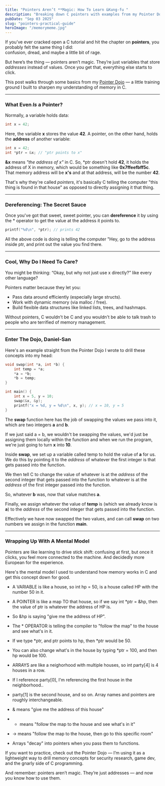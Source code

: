 ```yaml
---
title: "Pointers Aren’t **Magic: How To Learn &Kung-fu "
description: "Breaking down C pointers with examples from my Pointer Dojo."
pubDate: "Sep 03 2025"
slug: "pointers-practical-guide"
heroImage: "/memorymeme.jpg"
---
```


If you’ve ever cracked open a C tutorial and hit the chapter on **pointers**, you probably felt the same thing I did:  
confusion, dread, and maybe a little bit of rage.  

But here’s the thing — pointers aren’t magic. They’re just variables that store *addresses* instead of values. Once you get that, everything else starts to click.  

This post walks through some basics from my [Pointer Dojo](/projects) — a little training ground I built to sharpen my understanding of memory in C.  

---

### What Even *Is* a Pointer?

Normally, a variable holds data:

```c
int x = 42;
```

Here, the variable **x** stores the value **42**.
A pointer, on the other hand, holds the **address** of another variable:

```c
int x = 42;
int *ptr = &x; // "ptr points to x"
```

**&x** means *"the address of x"* in C.
So, *ptr doesn't hold **42**, it holds the address of X in memory, which would be something like **0x7ffeefbff5c**.
That memory address will be **x's** and at that address, will be the number **42**.

That's why they're called *pointers*, it's basically C telling the computer "this thing is found in that house" as opposed to directly assigning it that thing.


---

### Dereferencing: The Secret Sauce

Once you've got that sweet, sweet pointer, you can **dereference** it by using the * operator to get the value at the address it points to.

```c
printf("%d\n", *ptr); // prints 42
```

All the above code is doing is telling the computer "Hey, go to the address inside ptr, and print out the value you find there.


---

### Cool, Why Do I Need To Care?

You might be thinking: “Okay, but why not just use x directly?” like every other language?

Pointers matter because they let you:
- Pass data around efficiently (especially large structs).
- Work with dynamic memory (via malloc / free).
- Build flexible data structures like linked lists, trees, and hashmaps.

Without pointers, C wouldn’t be C and you wouldn't be able to talk trash to people who are terrified of memory management.

---

### Enter The Dojo, Daniel-San

Here's an example straight from the Pointer Dojo I wrote to drill these concepts into my head:

```c
void swap(int *a, int *b) {
    int temp = *a;
    *a = *b;
    *b = temp;
}

int main() {
    int x = 5, y = 10;
    swap(&x, &y);
    printf("x = %d, y = %d\n", x, y); // x = 10, y = 5
}
```

The **swap** function here has the job of swapping the values we pass into it, which are two integers **a** and **b**.

If we just said a = b, we wouldn't be swapping the values, we'd just be assigning them locally within the function and when we run the program, we're just going to turn **x** into **10**.

Inside **swap**, we set up a variable called temp to hold the value of **a** for us. 
We do this by pointing it to the *address* of whatever the first integer is that gets passed into the function.

We then tell C to change the value of whatever is at the *address* of the second integer that gets passed into the function to whatever is at the *address* of the first integer passed into the function. 

So, whatever **b** was, now that value matches **a**.

Finally, we assign whatever the value of **temp** is (which we already know is **a**) to the *address* of the second integer that gets passed into the function.

Effectively we have now swapped the two values, and can call **swap** on two numbers we assign in the function **main**.

----

### Wrapping Up With A Mental Model

Pointers are like learning to drive stick shift: confusing at first, but once it clicks, you feel more connected to the machine.
And decidedly more European for the experience.

Here's the mental model I used to understand how memory works in C and get this concept down for good.

- A VARIABLE is like a house, so int hp = 50, is a house called HP with the number 50 in it.
- A POINTER is like a map TO that house, so if we say int *ptr = &hp, then the value of ptr is whatever the address of HP is. 
- So &hp is saying "give me the address of HP".

- The * OPERATOR is telling the compiler to "follow the map" to the house and see what's in it.
- If we type *ptr, and ptr points to hp, then *ptr would be 50.
- You can also change what's in the house by typing *ptr = 100, and then hp would be 100.


- ARRAYS are like a neighorhood with multiple houses, so int party[4] is 4 houses in a row.
- If I reference party[0], I'm referencing the first house in the neighborhood..
- party[1] is the second house, and so on. Array names and pointers are roughly interchangeable.

- & means "give me the address of this house"
- * means "follow the map to the house and see what's in it"
- -> means "follow the map to the house, then go to this specific room"
- Arrays "decay" into pointers when you pass them to functions.

If you want to practice, check out the Pointer Dojo — I’m using it as a lightweight way to drill memory concepts for security research, game dev, and the gnarly side of C programming.

And remember: pointers aren’t magic. They’re just addresses — and now you know how to use them.

